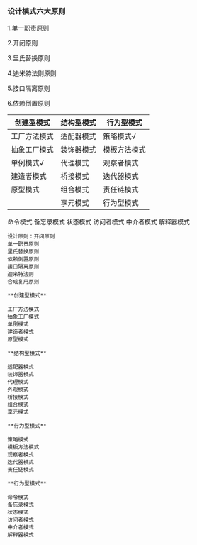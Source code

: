 ### 设计模式六大原则

1.单一职责原则

2.开闭原则

3.里氏替换原则

4.迪米特法则原则

5.接口隔离原则

6.依赖倒置原则



| 创建型模式   | 结构型模式 | 行为型模式   |
| ------------ | ---------- | ------------ |
| 工厂方法模式 | 适配器模式 | 策略模式√    |
| 抽象工厂模式 | 装饰器模式 | 模板方法模式 |
| 单例模式√    | 代理模式   | 观察者模式   |
| 建造者模式   | 桥接模式   | 迭代器模式   |
| 原型模式     | 组合模式   | 责任链模式   |
|              | 享元模式   | 行为型模式   |



命令模式
备忘录模式
状态模式
访问者模式
中介者模式
解释器模式

```
设计原则：开闭原则
单一职责原则
里氏替换原则
依赖倒置原则
接口隔离原则
迪米特法则
合成复用原则
```

```
**创建型模式**

工厂方法模式
抽象工厂模式
单例模式
建造者模式
原型模式

**结构型模式**

适配器模式
装饰器模式
代理模式
外观模式
桥接模式
组合模式
享元模式

**行为型模式**

策略模式
模板方法模式
观察者模式
迭代器模式
责任链模式

**行为型模式**

命令模式
备忘录模式
状态模式
访问者模式
中介者模式
解释器模式
```